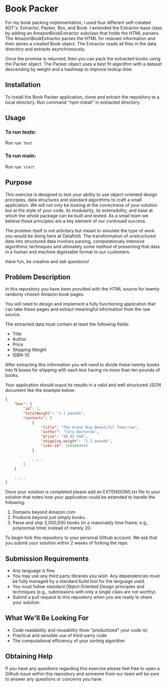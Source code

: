 # Book Packer

For my book packing implementation, I used four different self-created ADT's: Extractor, Packer, Box, and Book.  I extended the Extractor base class by adding an AmazonBookExtractor subclass that holds the HTML parsers.  The AmazonBookExtractor parses the HTML for relavant information and then stores a created Book object.  The Extractor reads all files in the data directory and extracts asynchronously.  

Once the promise is returned, then you can pack the extracted books using the Packer object. The Packer object uses a best fit algorithm with a dataset descending by weight and a hashmap to improve lookup time.

## Installation

To install the Book Packer application, clone and extract the repository to a local directory.
Run command "npm install" in extracted directory.

## Usage

### To run tests:
Run ```npm test```

### To run main:
Run ```npm start```

## Purpose

This exercise is designed to test your ability to use object-oriented design principles, data structures and standard algorithms to craft a small application.  We will not only be looking at the correctness of your solution but at the style of your code, its modularity, its extensibility, and ease at which the whole package can be built and tested.  As a small team we believe these principles are a key element of our continued success. 

The problem itself is not arbritary but meant to simulate the type of work you would be doing here at Datafiniti. The transformation of unstructured data into structured data involves parsing, computationaly intensive algorithmic techniques and ultimately some method of presenting that data in a human and machine digestable format to our customers.

Have fun, be creative and ask questions! 

## Problem Description

In this repository you have been provided with the HTML source for twenty randonly chosen Amazon book pages.  

You will need to design and implement a fully functioning application that can take these pages and extract meaningful information from the raw source. 

The extracted data must contain at least the following fields:

* Title
* Author
* Price
* Shipping Weight
* ISBN-10

After extracting this information you will need to divide these twenty books into N boxes for shipping with each box having no more than ten pounds of books.

Your application should ouput its results in a valid and well structured JSON document like the example below:

```json
{
    "box": {
        "id": 1,
        "totalWeight": "1.1 pounds",
        "contents": [
            {
                "title": "The Great Big Beautiful Tomorrow",
                "author": "Cory Doctorow",
                "price": "$9.82 USD",
                "shipping_weight": "1.1 pounds",
                "isbn-10": 1604864044
            }

            . . .
        ]
    }

    . . .
}
``` 
Once your solution is completed please add an EXTENSIONS.txt file to your solution that notes how your application could be extended to handle the following:

1. Domains beyond Amazon.com
2. Products beyond just simply books.
3. Parse and ship 2,000,000 books (in a reasonably time frame; e.g., polynomial time) instead of merely 20.

To begin fork this repository to your personal Github account. We ask that you submit your solution within 2 weeks of forking the repo.

## Submission Requirements

* Any language is fine.
* You may use any third party libraries you wish. Any dependencies must be fully managed by a standard build tool for the language used.
* You must follow standard Object Oriented Design principles and techniques (e.g., submissions with only a single class are not worthy).
* Submit a pull request to this repository when you are ready to share your solution.

## What We'll Be Looking For

* Code readability and reusability (how "productized" your code is)
* Practical and sensible use of third-party code
* The computational efficiency of your sorting algorithm

## Obtaining Help

If you have any questions regarding this exercise please feel free to open a Github issue within this repository and someone from our team will be sure to answer any questions or concerns you have.
